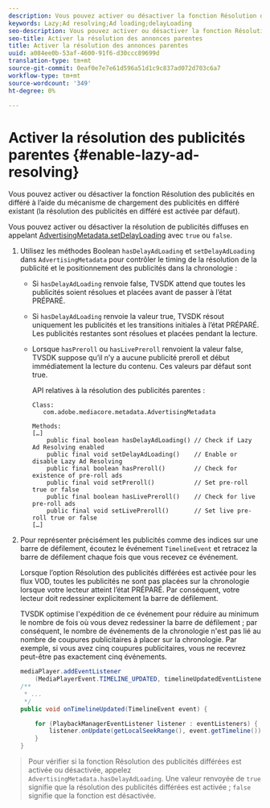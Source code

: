 ```yaml
---
description: Vous pouvez activer ou désactiver la fonction Résolution des publicités en différé à l’aide du mécanisme de chargement des publicités en différé existant (la résolution des publicités en différé est activée par défaut).
keywords: Lazy;Ad resolving;Ad loading;delayLoading
seo-description: Vous pouvez activer ou désactiver la fonction Résolution des publicités en différé à l’aide du mécanisme de chargement des publicités en différé existant (la résolution des publicités en différé est activée par défaut).
seo-title: Activer la résolution des annonces parentes
title: Activer la résolution des annonces parentes
uuid: a084ee0b-53af-4600-91f6-d30ccc89699d
translation-type: tm+mt
source-git-commit: 0eaf0e7e7e61d596a51d1c9c837ad072d703c6a7
workflow-type: tm+mt
source-wordcount: '349'
ht-degree: 0%

---
```



# Activer la résolution des publicités parentes {#enable-lazy-ad-resolving}

Vous pouvez activer ou désactiver la fonction Résolution des publicités en différé à l’aide du mécanisme de chargement des publicités en différé existant (la résolution des publicités en différé est activée par défaut).

Vous pouvez activer ou désactiver la résolution de publicités diffuses en appelant [AdvertisingMetadata.setDelayLoading](https://help.adobe.com/en_US/primetime/api/psdk/javadoc_2.4/com/adobe/mediacore/metadata/AdvertisingMetadata.html#setDelayAdLoading-boolean-) avec `true` ou `false`.

1. Utilisez les méthodes Boolean `hasDelayAdLoading` et `setDelayAdLoading` dans `AdvertisingMetadata` pour contrôler le timing de la résolution de la publicité et le positionnement des publicités dans la chronologie :

   * Si `hasDelayAdLoading` renvoie false, TVSDK attend que toutes les publicités soient résolues et placées avant de passer à l’état PRÉPARÉ.
   * Si `hasDelayAdLoading` renvoie la valeur true, TVSDK résout uniquement les publicités et les transitions initiales à l’état PRÉPARÉ. Les publicités restantes sont résolues et placées pendant la lecture.
   * Lorsque `hasPreroll` ou `hasLivePreroll` renvoient la valeur false, TVSDK suppose qu’il n’y a aucune publicité preroll et début immédiatement la lecture du contenu. Ces valeurs par défaut sont true.

      API relatives à la résolution des publicités parentes :

      ```
      Class: 
         com.adobe.mediacore.metadata.AdvertisingMetadata 
      
      Methods: 
      […] 
          public final boolean hasDelayAdLoading() // Check if Lazy Ad Resolving enabled 
          public final void setDelayAdLoading()    // Enable or disable Lazy Ad Resolving 
          public final boolean hasPreroll()        // Check for existence of pre-roll ads 
          public final void setPreroll()           // Set pre-roll true or false 
          public final boolean hasLivePreroll()    // Check for live pre-roll ads 
          public final void setLivePreroll()       // Set live pre-roll true or false 
      […]
      ```

1. Pour représenter précisément les publicités comme des indices sur une barre de défilement, écoutez le événement `TimelineEvent` et retracez la barre de défilement chaque fois que vous recevez ce événement.

   Lorsque l’option Résolution des publicités différées est activée pour les flux VOD, toutes les publicités ne sont pas placées sur la chronologie lorsque votre lecteur atteint l’état PRÉPARÉ. Par conséquent, votre lecteur doit redessiner explicitement la barre de défilement.

   TVSDK optimise l&#39;expédition de ce événement pour réduire au minimum le nombre de fois où vous devez redessiner la barre de défilement ; par conséquent, le nombre de événements de la chronologie n&#39;est pas lié au nombre de coupures publicitaires à placer sur la chronologie. Par exemple, si vous avez cinq coupures publicitaires, vous ne recevrez peut-être pas exactement cinq événements.

   ```java
   mediaPlayer.addEventListener 
       (MediaPlayerEvent.TIMELINE_UPDATED, timelineUpdatedEventListener); 
   /** 
    * ... 
    */ 
   public void onTimelineUpdated(TimelineEvent event) { 
   
       for (PlaybackManagerEventListener listener : eventListeners) { 
           listener.onUpdate(getLocalSeekRange(), event.getTimeline()); 
       } 
   } 
   ```

>Pour vérifier si la fonction Résolution des publicités différées est activée ou désactivée, appelez `AdvertisingMetadata.hasDelayAdLoading`. Une valeur renvoyée de `true` signifie que la résolution des publicités différées est activée ; `false` signifie que la fonction est désactivée.

